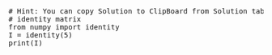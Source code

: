 <pre class="file" data-target="clipboard">
# Hint: You can copy Solution to ClipBoard from Solution tab in Step 4
# identity matrix
from numpy import identity
I = identity(5)
print(I)

</pre>

